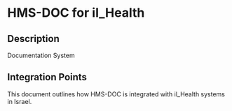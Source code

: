 # HMS-DOC for il_Health

## Description

Documentation System

## Integration Points

This document outlines how HMS-DOC is integrated with il_Health systems in Israel.
